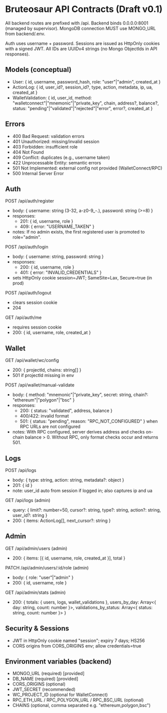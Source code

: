 # Bruteosaur API Contracts (Draft v0.1)

All backend routes are prefixed with /api. Backend binds 0.0.0.0:8001 (managed by supervisor). MongoDB connection MUST use MONGO_URL from backend/.env.

Auth uses username + password. Sessions are issued as HttpOnly cookies with a signed JWT. All IDs are UUIDv4 strings (no Mongo ObjectIds in API responses).

## Models (conceptual)
- User: { id, username, password_hash, role: "user"|"admin", created_at }
- ActionLog: { id, user_id?, session_id?, type, action, metadata, ip, ua, created_at }
- WalletValidation: { id, user_id, method: "walletconnect"|"mnemonic"|"private_key", chain, address?, balance?, status: "pending"|"validated"|"rejected"|"error", error?, created_at }

## Errors
- 400 Bad Request: validation errors
- 401 Unauthorized: missing/invalid session
- 403 Forbidden: insufficient role
- 404 Not Found
- 409 Conflict: duplicates (e.g., username taken)
- 422 Unprocessable Entity: semantic errors
- 501 Not Implemented: external config not provided (WalletConnect/RPC)
- 500 Internal Server Error

## Auth

POST /api/auth/register
- body: { username: string (3-32, a-z0-9_-.), password: string (>=8) }
- responses:
  - 201: { id, username, role }
  - 409: { error: "USERNAME_TAKEN" }
- notes: If no admin exists, the first registered user is promoted to role="admin".

POST /api/auth/login
- body: { username: string, password: string }
- responses:
  - 200: { id, username, role }
  - 401: { error: "INVALID_CREDENTIALS" }
- sets HttpOnly cookie session=JWT; SameSite=Lax, Secure=true (in prod)

POST /api/auth/logout
- clears session cookie
- 204

GET /api/auth/me
- requires session cookie
- 200: { id, username, role, created_at }

## Wallet

GET /api/wallet/wc/config
- 200: { projectId, chains: string[] }
- 501 if projectId missing in env

POST /api/wallet/manual-validate
- body: { method: "mnemonic"|"private_key", secret: string, chain?: "ethereum"|"polygon"|"bsc" }
- responses:
  - 200: { status: "validated", address, balance }
  - 400/422: invalid format
  - 501: { status: "pending", reason: "RPC_NOT_CONFIGURED" } when RPC URLs are not configured
- notes: With RPC configured, server derives address and checks on-chain balance > 0. Without RPC, only format checks occur and returns 501.

## Logs

POST /api/logs
- body: { type: string, action: string, metadata?: object }
- 201: { id }
- note: user_id auto from session if logged in; also captures ip and ua

GET /api/logs (admin)
- query: { limit?: number=50, cursor?: string, type?: string, action?: string, user_id?: string }
- 200: { items: ActionLog[], next_cursor?: string }

## Admin

GET /api/admin/users (admin)
- 200: { items: [{ id, username, role, created_at }], total }

PATCH /api/admin/users/:id/role (admin)
- body: { role: "user"|"admin" }
- 200: { id, username, role }

GET /api/admin/stats (admin)
- 200: {
    totals: { users, logs, wallet_validations },
    users_by_day: Array<{ day: string, count: number }>,
    validations_by_status: Array<{ status: string, count: number }>
  }

## Security & Sessions
- JWT in HttpOnly cookie named "session"; expiry 7 days; HS256
- CORS origins from CORS_ORIGINS env; allow credentials=true

## Environment variables (backend)
- MONGO_URL (required) [provided]
- DB_NAME (required) [provided]
- CORS_ORIGINS (optional)
- JWT_SECRET (recommended)
- WC_PROJECT_ID (optional for WalletConnect)
- RPC_ETH_URL / RPC_POLYGON_URL / RPC_BSC_URL (optional)
- CHAINS (optional, comma separated e.g. "ethereum,polygon,bsc")